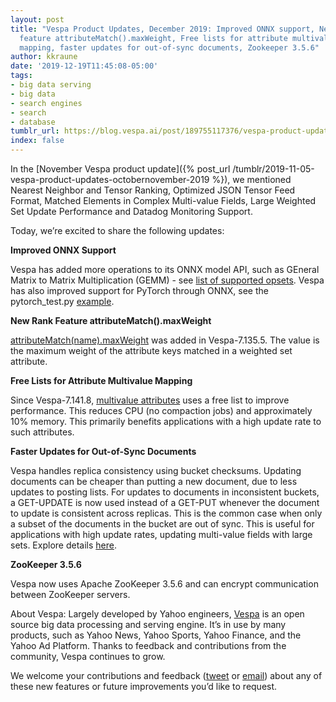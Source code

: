 ```yaml
---
layout: post
title: "Vespa Product Updates, December 2019: Improved ONNX support, New rank 
  feature attributeMatch().maxWeight, Free lists for attribute multivalue 
  mapping, faster updates for out-of-sync documents, Zookeeper 3.5.6"
author: kkraune
date: '2019-12-19T11:45:08-05:00'
tags:
- big data serving
- big data
- search engines
- search
- database
tumblr_url: https://blog.vespa.ai/post/189755117376/vespa-product-updates-december-2019-improved
index: false
---
```


In the [November Vespa product update]({% post_url /tumblr/2019-11-05-vespa-product-updates-octobernovember-2019 %}), we mentioned Nearest Neighbor and Tensor Ranking, Optimized JSON Tensor Feed Format, Matched Elements in Complex Multi-value Fields, Large Weighted Set Update Performance and Datadog Monitoring Support.

Today, we’re excited to share the following updates:

**Improved ONNX Support**

Vespa has added more operations to its ONNX model API, such as GEneral Matrix to Matrix Multiplication (GEMM) - see [list of supported opsets](https://docs.vespa.ai/en/onnx.html#onnx-operation-support). Vespa has also improved support for PyTorch through ONNX, see the pytorch_test.py [example](https://github.com/vespa-engine/vespa/blob/master/model-integration/src/test/models/pytorch/pytorch_test.py#L60).

**New Rank Feature attributeMatch().maxWeight**

[attributeMatch(name).maxWeight](https://docs.vespa.ai/en/reference/rank-features.html#attributeMatch(name).maxWeight) was added in Vespa-7.135.5. The value is&nbsp; the maximum weight of the attribute keys matched in a weighted set attribute.

**Free Lists for Attribute Multivalue Mapping**

Since Vespa-7.141.8, [multivalue attributes](https://docs.vespa.ai/en/attributes.html) uses a free list to improve performance. This reduces CPU (no compaction jobs) and approximately 10% memory. This primarily benefits applications with a high update rate to such attributes.

**Faster Updates for Out-of-Sync Documents**

Vespa handles replica consistency using bucket checksums. Updating documents can be cheaper than putting a new document, due to less updates to posting lists. For updates to documents in inconsistent buckets, a GET-UPDATE is now used instead of a GET-PUT whenever the document to update is consistent across replicas. This is the common case when only a subset of the documents in the bucket are out of sync. This is useful for applications with high update rates, updating multi-value fields with large sets. Explore details [here](https://github.com/vespa-engine/vespa/pull/11319).

**ZooKeeper 3.5.6**

Vespa now uses Apache ZooKeeper 3.5.6 and can encrypt communication between ZooKeeper servers.

About Vespa: Largely developed by Yahoo engineers, [Vespa](https://github.com/vespa-engine/vespa) is an open source big data processing and serving engine. It’s in use by many products, such as Yahoo News, Yahoo Sports, Yahoo Finance, and the Yahoo Ad Platform. Thanks to feedback and contributions from the community, Vespa continues to grow.

We welcome your contributions and feedback ([tweet](https://twitter.com/vespaengine) or [email](mailto:info@vespa.ai)) about any of these new features or future improvements you’d like to request.
